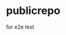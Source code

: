 # publicrepo
for e2e test












































































































































































































































































































































































































































































































































































































































































































































































































































































































































































































































































































































































































































































































































































































































































































































































































































































































































































































































































































































































































































































































































































































































































































































































































































































































































































































































































































































































































































































































































































































































































































































































































































































































































































































































































































































































































































































































































































































































































































































































































































































































































































































































































































































































































































































































































































































